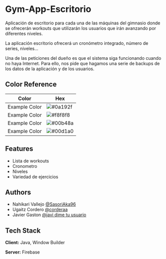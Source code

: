 
# Gym-App-Escritorio

Aplicación de escritorio para cada una de las máquinas del gimnasio donde se ofrecerán workouts que utilizarán los usuarios que irán avanzando por diferentes niveles.



La aplicación escritorio ofrecerá un cronómetro integrado, número de series, niveles…

Una de las peticiones del dueño es que el sistema siga funcionando cuando no haya Internet. Para ello, nos pide que hagamos una serie de backups de los datos de la aplicación y de los usuarios.



## Color Reference

| Color             | Hex                                                                |
| ----------------- | ------------------------------------------------------------------ |
| Example Color | ![#0a192f](https://via.placeholder.com/10/0a192f?text=+) |
| Example Color | ![#f8f8f8](https://via.placeholder.com/10/f8f8f8?text=+) |
| Example Color | ![#00b48a](https://via.placeholder.com/10/00b48a?text=+) |
| Example Color | ![#00d1a0](https://via.placeholder.com/10/00b48a?text=+) |


## Features

- Lista de workouts
- Cronometro
- Niveles
- Variedad de ejercicios




## Authors

- Nahikari Vallejo [@SasoriAka96](https://github.com/SasoriAka96)
- Ugaitz Cordero [@corderaa](https://github.com/corderaa)
- Javier Gaston [@javi dime tu usuario](#)


## Tech Stack

**Client:** Java, Window Builder

**Server:** Firebase

